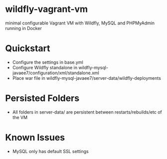 # wildfly-vagrant-vm
minimal configurable Vagrant VM with Wildfly, MySQL and PHPMyAdmin running in Docker

# Quickstart

- Configure the settings in base.yml
- Configure Wildfly standalone in wildfly-mysql-javaee7/configuration/xml/standalone.xml
- Place war file in wildfly-mysql-javaee7/server-data/wildfly-deployments

# Persisted Folders

- All folders in server-data/ are persistent between restarts/rebuilds/etc of the VM

# Known Issues

- MySQL only has default SSL settings
